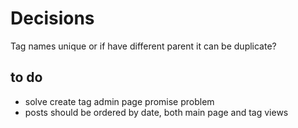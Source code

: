 # Decisions

Tag names unique or if have different parent it can be duplicate?

## to do

* solve create tag admin page promise problem
* posts should be ordered by date, both main page and tag views
